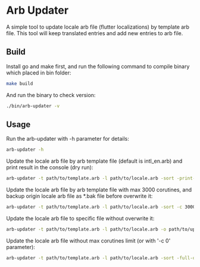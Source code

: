 # Arb Updater

A simple tool to update locale arb file (flutter localizations) by template arb file. This tool will keep translated entries and add new entries to arb file.

## Build

Install go and make first, and run the following command to compile binary which placed in bin folder:

```bash
make build
```

And run the binary to check version:

```bash
./bin/arb-updater -v
```

## Usage

Run the arb-updater with -h parameter for details:

```bash
arb-updater -h
```

Update the locale arb file by arb template file (default is intl_en.arb) and print result in the console (dry run):

```bash
arb-updater -t path/to/template.arb -l path/to/locale.arb -sort -print-only
```

Update the locale arb file by arb template file with max 3000 corutines, and backup origin locale arb file as *.bak file before overwrite it:

```bash
arb-updater -t path/to/template.arb -l path/to/locale.arb -sort -c 3000
```

Update the locale arb file to specific file without overwrite it:

```bash
arb-updater -t path/to/template.arb -l path/to/locale.arb -o path/to/updated.arb -sort
```

Update the locale arb file without max corutines limit (or with '-c 0' parameter):

```bash
arb-updater -t path/to/template.arb -l path/to/locale.arb -sort -full-on
```
